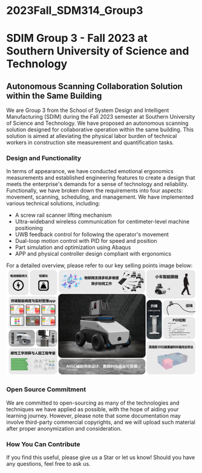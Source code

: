# 2023Fall_SDM314_Group3

# SDIM Group 3 - Fall 2023 at Southern University of Science and Technology

## Autonomous Scanning Collaboration Solution within the Same Building

We are Group 3 from the School of System Design and Intelligent Manufacturing (SDIM) during the Fall 2023 semester at Southern University of Science and Technology. We have proposed an autonomous scanning solution designed for collaborative operation within the same building. This solution is aimed at alleviating the physical labor burden of technical workers in construction site measurement and quantification tasks.

### Design and Functionality

In terms of appearance, we have conducted emotional ergonomics measurements and established engineering features to create a design that meets the enterprise's demands for a sense of technology and reliability. Functionally, we have broken down the requirements into four aspects: movement, scanning, scheduling, and management. We have implemented various technical solutions, including:

- A screw rail scanner lifting mechanism
- Ultra-wideband wireless communication for centimeter-level machine positioning
- UWB feedback control for following the operator's movement
- Dual-loop motion control with PID for speed and position
- Part simulation and optimization using Abaqus
- APP and physical controller design compliant with ergonomics

For a detailed overview, please refer to our key selling points image below:
![Key Selling Points](UYCL360_KVandKSP.png)

### Open Source Commitment

We are committed to open-sourcing as many of the technologies and techniques we have applied as possible, with the hope of aiding your learning journey. 
However, please note that some documentation may involve third-party commercial copyrights, and we will upload such material after proper anonymization and consideration.

### How You Can Contribute

If you find this useful, please give us a Star or let us know! Should you have any questions, feel free to ask us.

